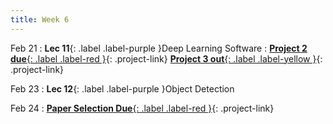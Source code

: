 ```yaml
---
title: Week 6
---
```


Feb 21
: **Lec 11**{: .label .label-purple }Deep Learning Software
: [**Project 2 due**{: .label .label-red }](/CSCI5980-Spr23-DeepRob/projects/project2/){: .project-link} [**Project 3 out**{: .label .label-yellow }](/projects/#project-3){: .project-link} 

Feb 23
: **Lec 12**{: .label .label-purple }Object Detection

Feb 24
: [**Paper Selection Due**{: .label .label-red }](/projects/#final-project){: .project-link}

<!-- Feb 10
: **Dis 6**{: .label .label-blue }[Tensorflow, Keras, Darknet, etc.](#)
 -->
